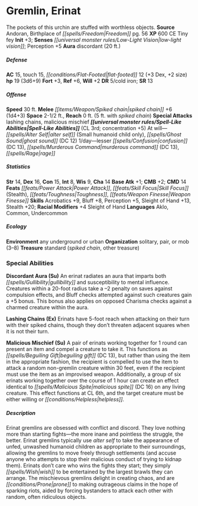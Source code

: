﻿---
cssclass: [monsters]
title1: Gremlin, Erinat
desc_short: The pockets of this urchin are stuffed with worthless objects.
title2: Erinat
CR: 2
sources:
- name: Andoran, Birthplace of Freedom
  page: 56
  link: http://paizo.com/products/btpy9dz4?Pathfinder-Campaign-Setting-Andoran-Birthplace-of-Freedom
XP: 600
alignment: CE
size: Tiny
type: fey
initiative:
  bonus: 3
senses:
  low-light vision: true
auras:
- name: discordant
  radius: 20
AC:
  AC: 15
  touch: 15
  flat_footed: 12
  components:
    dex: 3
    size: 2
HP:
  HP: 19
  long: 3d6+9
saves:
  fort: 3
  ref: 6
  will: 2
DR:
- amount: 5
  weakness: cold iron
SR: 13
speeds:
  base: 30
attacks:
  melee:
  - - text: spiked chain +6 (1d4+3)
      entries:
      - - damage: 1d4+3
      attack: spiked chain
      bonus:
      - 6
  special:
  - lashing chains
  - malicious mischief
space: 2.5
reach: 0
reach_other: 5 ft. with spiked chain
spell_like_abilities:
  entries:
  - name: alter self
    source: default
    freq: At will
    other: Small humanoid child only
  - name: ghost sound
    source: default
    freq: At will
    DC: 12
  - name: lesser confusion
    source: default
    freq: 1/day
    DC: 13
  - superscripts:
    - UM
    name: murderous command
    source: default
    freq: 1/day
    DC: 13
  - name: rage
    source: default
    freq: 1/day
  sources:
  - name: default
    CL: 3
    concentration: 5
ability_scores:
  STR: 14
  DEX: 16
  CON: 15
  INT: 8
  WIS: 9
  CHA: 14
BAB: 1
CMB: 2
CMD: 14
feats:
- name: Power Attack
- name: Skill Focus (Stealth)
- is_bonus: true
  name: Toughness
- is_bonus: true
  name: Weapon Finesse
skills:
  Acrobatics: 9
  Bluff: 8
  Perception: 5
  Sleight of Hand: 13
  Stealth: 20
  _racial_mods:
    Sleight of Hand:
      _: 4
languages:
- Aklo
- Common
- Undercommon
ecology:
  environment: any underground or urban
  organization: solitary, pair, or mob (3-8)
  treasure_type: standard
  treasure:
  - spiked chain
  - other treasure
special_abilities:
  Discordant Aura (Su): An erinat radiates an aura that imparts both gullibility and
    susceptibility to mental influence. Creatures within a 20-foot radius take a -2
    penalty on saves against compulsion effects, and Bluff checks attempted against
    such creatures gain a +5 bonus. This bonus also applies on opposed Charisma checks
    against a charmed creature within the aura.
  Lashing Chains (Ex): Erinats have 5-foot reach when attacking on their turn with
    their spiked chains, though they don't threaten adjacent squares when it is not
    their turn.
  Malicious Mischief (Su): A pair of erinats working together for 1 round can present
    an item and compel a creature to take it. This functions as beguiling giftAPG
    (DC 13), but rather than using the item in the appropriate fashion, the recipient
    is compelled to use the item to attack a random non-gremlin creature within 30
    feet, even if the recipient must use the item as an improvised weapon. Additionally,
    a group of six erinats working together over the course of 1 hour can create an
    effect identical to malicious spiteUM (DC 16) on any living creature. This effect
    functions at CL 6th, and the target creature must be either willing or helpless.
desc_long: Erinat gremlins are obsessed with conflict and discord. They love nothing
  more than starting fights-the more inane and pointless the struggle, the better.
  Erinat gremlins typically use alter self to take the appearance of unfed, unwashed
  humanoid children as appropriate to their surroundings, allowing the gremlins to
  move freely through settlements (and accuse anyone who attempts to stop their malicious
  conduct of trying to kidnap them). Erinats don't care who wins the fights they start;
  they simply wish to be entertained by the largest brawls they can arrange. The mischievous
  gremlins delight in creating chaos, and are prone to making outrageous claims in
  the hope of sparking riots, aided by forcing bystanders to attack each other with
  random, often ridiculous objects.

---

# Gremlin, Erinat
The pockets of this urchin are stuffed with worthless objects.
**Source** Andoran, Birthplace of _[[spells/Freedom|Freedom]]_ pg. 56
**XP** 600
CE Tiny fey
**Init** +3; **Senses** _[[universal monster rules/Low-Light Vision|low-light vision]]_; Perception +5
**Aura** discordant (20 ft.)

##### Defense

**AC** 15, touch 15, _[[conditions/Flat-Footed|flat-footed]]_ 12 (+3 Dex, +2 size)
**hp** 19 (3d6+9)
**Fort** +3, **Ref** +6, **Will** +2
**DR** 5/cold iron; **SR** 13

##### Offense
**Speed** 30 ft.
**Melee** _[[items/Weapon/Spiked chain|spiked chain]]_ +6 (1d4+3)
**Space** 2-1/2 ft., **Reach** 0 ft. (5 ft. with _spiked chain_)
**Special Attacks** lashing chains, malicious mischief
**_[[universal monster rules/Spell-Like Abilities|Spell-Like Abilities]]_** (CL 3rd; concentration +5)
At will—_[[spells/Alter Self|alter self]]_ (Small humanoid child only), _[[spells/Ghost Sound|ghost sound]]_ (DC 12)
1/day—lesser _[[spells/Confusion|confusion]]_ (DC 13), _[[spells/Murderous Command|murderous command]]_ (DC 13), _[[spells/Rage|rage]]_

##### Statistics
**Str** 14, **Dex** 16, **Con** 15, **Int** 8, **Wis** 9, **Cha** 14
**Base Atk** +1; **CMB** +2; **CMD** 14
**Feats** _[[feats/Power Attack|Power Attack]]_, _[[feats/Skill Focus|Skill Focus]]_ (Stealth), _[[feats/Toughness|Toughness]]_, _[[feats/Weapon Finesse|Weapon Finesse]]_
**Skills** Acrobatics +9, Bluff +8, Perception +5, Sleight of Hand +13, Stealth +20; **Racial Modifiers** +4 Sleight of Hand
**Languages** Aklo, Common, Undercommon

##### Ecology

**Environment** any underground or urban
**Organization** solitary, pair, or mob (3–8)
**Treasure** standard (_spiked chain_, other treasure)

### Special Abilities

**Discordant Aura (Su)** An erinat radiates an aura that imparts both _[[spells/Gullibility|gullibility]]_ and susceptibility to mental influence. Creatures within a 20-foot radius take a –2 penalty on saves against compulsion effects, and Bluff checks attempted against such creatures gain a +5 bonus. This bonus also applies on opposed Charisma checks against a charmed creature within the aura.

**Lashing Chains (Ex)** Erinats have 5-foot reach when attacking on their turn with their spiked chains, though they don’t threaten adjacent squares when it is not their turn.

**Malicious Mischief (Su)** A pair of erinats working together for 1 round can present an item and compel a creature to take it. This functions as _[[spells/Beguiling Gift|beguiling gift]]_ (DC 13), but rather than using the item in the appropriate fashion, the recipient is compelled to use the item to attack a random non-gremlin creature within 30 feet, even if the recipient must use the item as an improvised weapon. Additionally, a group of six erinats working together over the course of 1 hour can create an effect identical to _[[spells/Malicious Spite|malicious spite]]_ (DC 16) on any living creature. This effect functions at CL 6th, and the target creature must be either willing or _[[conditions/Helpless|helpless]]_.

##### Description

Erinat gremlins are obsessed with conflict and discord. They love nothing more than starting fights—the more inane and pointless the struggle, the better. Erinat gremlins typically use _alter self_ to take the appearance of unfed, unwashed humanoid children as appropriate to their surroundings, allowing the gremlins to move freely through settlements (and accuse anyone who attempts to stop their malicious conduct of trying to kidnap them). Erinats don’t care who wins the fights they start; they simply _[[spells/Wish|wish]]_ to be entertained by the largest brawls they can arrange. The mischievous gremlins delight in creating chaos, and are _[[conditions/Prone|prone]]_ to making outrageous claims in the hope of sparking riots, aided by forcing bystanders to attack each other with random, often ridiculous objects.